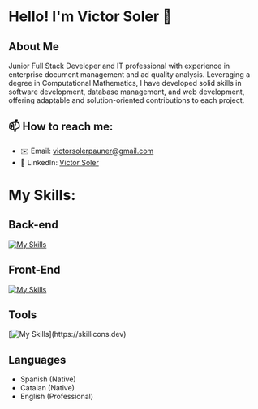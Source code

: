 <!--
**Kurama71V/Kurama71V** is a ✨ _special_ ✨ repository because its `README.md` (this file) appears on your GitHub profile.

Here are some ideas to get you started:

- 🔭 I’m currently working on ...
- 🌱 I’m currently learning ...
- 👯 I’m looking to collaborate on ...
- 🤔 I’m looking for help with ...
- 💬 Ask me about ...
- 📫 How to reach me: ...
- 😄 Pronouns: ...
- ⚡ Fun fact: ...
-->
# Hello! I'm Victor Soler 👋

## About Me
Junior Full Stack Developer and IT professional with experience in enterprise document management and ad quality analysis. Leveraging a degree in Computational Mathematics, I have developed solid skills in software development, database management, and web development, offering adaptable and solution-oriented contributions to each project.

## 📫 How to reach me:
- ✉️ Email: victorsolerpauner@gmail.com
- 🔗 LinkedIn: [Victor Soler](https://www.linkedin.com/in/victor-s-15a691177/)

# My Skills:
## Back-end
[![My Skills](https://skillicons.dev/icons?i=py,django,postgres,sqlite)](https://skillicons.dev)

## Front-End
[![My Skills](https://skillicons.dev/icons?i=js,html,css,nodejs,npm,react,vite,tailwind)](https://skillicons.dev)

## Tools
[![My Skills](https://skillicons.dev/icons?i=vscode,androidstudio,git,docker,)](https://skillicons.dev)

## Languages
- Spanish (Native)
- Catalan (Native)
- English (Professional)
